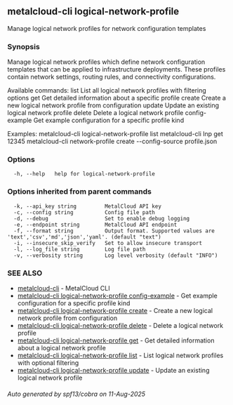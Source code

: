 ## metalcloud-cli logical-network-profile

Manage logical network profiles for network configuration templates

### Synopsis

Manage logical network profiles which define network configuration templates
that can be applied to infrastructure deployments. These profiles contain
network settings, routing rules, and connectivity configurations.

Available commands:
  list          List all logical network profiles with filtering options
  get           Get detailed information about a specific profile
  create        Create a new logical network profile from configuration
  update        Update an existing logical network profile
  delete        Delete a logical network profile
  config-example Get example configuration for a specific profile kind

Examples:
  metalcloud-cli logical-network-profile list
  metalcloud-cli lnp get 12345
  metalcloud-cli network-profile create --config-source profile.json

### Options

```
  -h, --help   help for logical-network-profile
```

### Options inherited from parent commands

```
  -k, --api_key string         MetalCloud API key
  -c, --config string          Config file path
  -d, --debug                  Set to enable debug logging
  -e, --endpoint string        MetalCloud API endpoint
  -f, --format string          Output format. Supported values are 'text','csv','md','json','yaml'. (default "text")
  -i, --insecure_skip_verify   Set to allow insecure transport
  -l, --log_file string        Log file path
  -v, --verbosity string       Log level verbosity (default "INFO")
```

### SEE ALSO

* [metalcloud-cli](metalcloud-cli.md)	 - MetalCloud CLI
* [metalcloud-cli logical-network-profile config-example](metalcloud-cli_logical-network-profile_config-example.md)	 - Get example configuration for a specific profile kind
* [metalcloud-cli logical-network-profile create](metalcloud-cli_logical-network-profile_create.md)	 - Create a new logical network profile from configuration
* [metalcloud-cli logical-network-profile delete](metalcloud-cli_logical-network-profile_delete.md)	 - Delete a logical network profile
* [metalcloud-cli logical-network-profile get](metalcloud-cli_logical-network-profile_get.md)	 - Get detailed information about a logical network profile
* [metalcloud-cli logical-network-profile list](metalcloud-cli_logical-network-profile_list.md)	 - List logical network profiles with optional filtering
* [metalcloud-cli logical-network-profile update](metalcloud-cli_logical-network-profile_update.md)	 - Update an existing logical network profile

###### Auto generated by spf13/cobra on 11-Aug-2025
